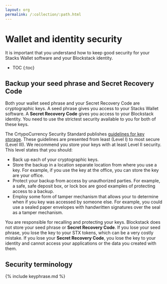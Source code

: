 ```yaml
---
layout: org
permalink: /:collection/:path.html
---
```

# Wallet and identity security

It is important that you understand how to keep good security for your Stacks Wallet software and your Blockstack identity.

* TOC
{:toc}

## Backup your seed phrase and Secret Recovery Code

Both your wallet seed phrase and your Secret Recovery Code are cryptographic keys. A seed phrase gives you access to your Stacks Wallet software. A **Secret Recovery Code** gives you access to your Blockstack identity. You need to use the strictest security available to you for both of these keys.

The CrtypoCurrency Security Standard publishes <a href="https://cryptoconsortium.github.io/CCSS/Details/#1.03" target="_blank">guidelines for key storage</a>. These guidelines are presented from least (Level I) to most secure (Level III). We recommend you store your keys with at least Level II security. This level states that you should:

* Back up each of your cryptographic keys.
* Store the backup in a location separate location from where you use a key. For example, if you use the key at the office, you can store the key are your office.
* Protect your backup from access by unauthorized parties.  For example, a safe, safe deposit box, or lock box are good examples of protecting access to a backup.
* Employ some form of tamper mechanism that allows your to determine when if you key was accessed by someone else. For example, you could use a sealed paper envelopes with handwritten signatures over the seal as a tamper mechanism.

You are responsible for recalling and protecting your keys. Blockstack does not store your seed phrase or **Secret Recovery Code**. If you lose your seed phrase, you lose the key to your STX tokens, which can be a very costly mistake. If you lose your **Secret Recovery Code**, you lose the key to your identity and cannot access your applications or the data you created with them. 

## Security terminology

{% include keyphrase.md %}
